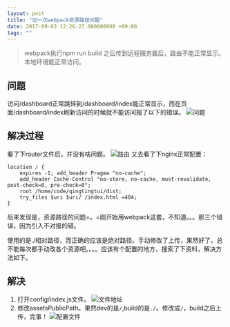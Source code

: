 ```yaml
---
layout: post
title: "记一次webpack资源路径问题"
date: 2017-09-03 12:26:27.000000000 +09:00
tags: ""
---
```

>webpack执行npm run build 之后传到远程服务器后，路由不能正常显示。本地环境能正常访问。
## 问题
访问/dashboard正常跳转到/dashboard/index能正常显示，而在页面/dashboard/index刷新访问的时候就不能访问报了以下的错误。
![问题][1]
## 解决过程
看了下router文件后，并没有啥问题。
![路由][2]
又去看了下nginx正常配置：
```
location / {
    expires -1; add_header Pragma "no-cache";
    add_header Cache-Control "no-store, no-cache, must-revalidate, post-check=0, pre-check=0";
    root /home/code/qingtingtui/dist;
    try_files $uri $uri/ /index.html =404;
}
```
后来发现是，资源路径的问题=。=刚开始用webpack这套，不知道。。。那三个错误，因为引入不对报的错。
<script type=text/javascript src=./static/js/app.508ef9f77b875a8ecd8b.js></script>
使用的是./相对路径，而正确的应该是绝对路径。手动修改了上传，果然好了。总不能每次都手动改各个资源吧。。。。应该有个配置的地方，搜索了下资料，解决方法如下。
## 解决
1. 打开config/index.js文件。
![文件地址][3]
2. 修改assetsPublicPath。果然dev的是`/`,build的是`./`。修改成`/`，build之后上传，完事！
![配置文件][4]


  [1]: https://o8ekw8sx0.qnssl.com/B9CF5B26-7F4C-430A-AB68-0D430250580F.png
  [2]: https://o8ekw8sx0.qnssl.com/0BCAB6E5-C21A-453E-A71A-E86543F5D866.png
  [3]: https://o8ekw8sx0.qnssl.com/C1498B8B-5797-46A7-B7BF-F28178FAD03A.png
  [4]: https://o8ekw8sx0.qnssl.com/500C1B23-6339-465A-AB70-43601954DF8C.png